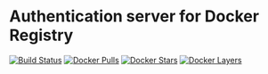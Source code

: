 # Authentication server for Docker Registry

[![Build Status](https://travis-ci.org/wodby/docker-registry-auth.svg?branch=master)](https://travis-ci.org/wodby/docker-registry-auth)
[![Docker Pulls](https://img.shields.io/docker/pulls/wodby/docker-registry-auth.svg)](https://hub.docker.com/r/wodby/docker-registry-auth)
[![Docker Stars](https://img.shields.io/docker/stars/wodby/docker-registry-auth.svg)](https://hub.docker.com/r/wodby/docker-registry-auth)
[![Docker Layers](https://images.microbadger.com/badges/image/wodby/docker-registry-auth.svg)](https://microbadger.com/images/wodby/docker-registry-auth)
